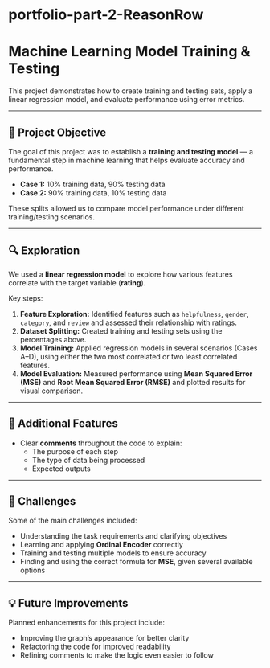 # portfolio-part-2-ReasonRow

# Machine Learning Model Training & Testing

This project demonstrates how to create training and testing sets, apply a linear regression model, and evaluate performance using error metrics.  

---

## 📌 Project Objective
The goal of this project was to establish a **training and testing model** — a fundamental step in machine learning that helps evaluate accuracy and performance.

- **Case 1:** 10% training data, 90% testing data  
- **Case 2:** 90% training data, 10% testing data  

These splits allowed us to compare model performance under different training/testing scenarios.

---

## 🔍 Exploration
We used a **linear regression model** to explore how various features correlate with the target variable (**rating**).  

Key steps:
1. **Feature Exploration:** Identified features such as `helpfulness`, `gender`, `category`, and `review` and assessed their relationship with ratings.  
2. **Dataset Splitting:** Created training and testing sets using the percentages above.  
3. **Model Training:** Applied regression models in several scenarios (Cases A–D), using either the two most correlated or two least correlated features.  
4. **Model Evaluation:** Measured performance using **Mean Squared Error (MSE)** and **Root Mean Squared Error (RMSE)** and plotted results for visual comparison.  

---

## 🧩 Additional Features
- Clear **comments** throughout the code to explain:
  - The purpose of each step  
  - The type of data being processed  
  - Expected outputs  

---

## 🚧 Challenges
Some of the main challenges included:  
- Understanding the task requirements and clarifying objectives  
- Learning and applying **Ordinal Encoder** correctly  
- Training and testing multiple models to ensure accuracy  
- Finding and using the correct formula for **MSE**, given several available options  

---

## 💡 Future Improvements
Planned enhancements for this project include:  
- Improving the graph’s appearance for better clarity  
- Refactoring the code for improved readability
- Refining comments to make the logic even easier to follow  
